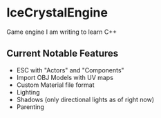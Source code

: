 # IceCrystalEngine

Game engine I am writing to learn C++


## Current Notable Features
- ESC with "Actors" and "Components"
- Import OBJ Models with UV maps
- Custom Material file format
- Lighting
- Shadows (only directional lights as of right now)
- Parenting

